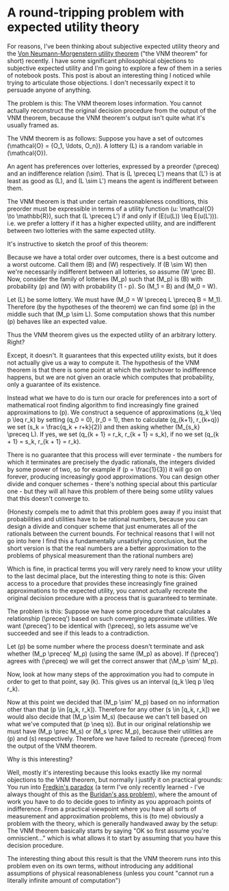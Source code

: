 # A round-tripping problem with expected utility theory

For reasons, I've been thinking about subjective expected utility theory and the [Von Neumann-Morgenstern utility theorem](https://en.wikipedia.org/wiki/Von_Neumann%E2%80%93Morgenstern_utility_theorem) ("the VNM theorem" for short) recently.
I have some significant philosophical objections to subjective expected utility and I'm going to explore a few of them in a series of notebook posts. This post is about an interesting thing I noticed while trying to articulate those objections.
I don't necessarily expect it to persuade anyone of anything.

The problem is this: The VNM theorem loses information. You cannot actually reconstruct the original decision procedure from the output of the VNM theorem, because the VNM theorem's output isn't quite what it's usually framed as.

The VNM theorem is as follows: Suppose you have a set of outcomes \(\mathcal{O} = \{O_1, \ldots, O_n\}\).
A lottery \(L\) is a random variable in \(\mathcal{O}\).

An agent has preferences over lotteries, expressed by a preorder \(\preceq\) and an indifference relation \(\sim\).
That is \(L \preceq L'\) means that \(L'\) is at least as good as \(L\), and \(L \sim L'\) means the agent is indifferent between them.

The VNM theorem is that under certain reasonableness conditions, this preorder must be expressible in terms of a utility function \(u: \mathcal{O} \to \mathbb{R}\), such that \(L \preceq L'\) if and only if \(E(u(L)) \leq E(u(L'))\). i.e. we prefer a lottery if it has a higher expected utility, and are indifferent between two lotteries with the same expected utility.

It's instructive to sketch the proof of this theorem:

Because we have a total order over outcomes, there is a best outcome and a worst outcome. Call them \(B\) and \(W\) respectively. If \(B \sim W\) then we're necessarily indifferent between all lotteries, so assume \(W \prec B\).
Now, consider the family of lotteries \(M_p\) such that \(M_p\) is \(B\) with probability \(p\) and \(W\) with probability \(1 - p\). So \(M_1 = B\) and \(M_0 = W\).

Let \(L\) be some lottery. We must have \(M_0 = W \preceq L \preceq B = M_1\).
Therefore (by the hypotheses of the theorem) we can find some \(p\) in the middle such that \(M_p \sim L\).
Some computation shows that this number \(p\) behaves like an expected value.

Thus the VNM theorem gives us the expected utility of an arbitrary lottery. Right?

Except, it doesn't. It guarantees that this expected utility exists, but it does not actually give us a way to compute it.
The hypothesis of the VNM theorem is that there is some point at which the switchover to indifference happens, but we are not given an oracle which computes that probability, only a guarantee of its existence.

Instead what we have to do is turn our oracle for preferences into a sort of mathematical root finding algorithm to find increasingly fine grained approximations to \(p\). We construct a sequence of approximations \(q_k \leq p \leq r_k\) by setting \(q_0 = 0\), \(r_0 = 1\), then to calculate \(q_{k+1}, r_{k+q}\) we set \(s_k = \frac{q_k + r+k}{2}\) and then asking whether \(M_{s_k} \preceq L\). If yes, we set \(q_{k + 1} = r_k, r_{k + 1} = s_k\), if no we set \(q_{k + 1} = s_k, r_{k + 1} = r_k\).

There is no guarantee that this process will ever terminate - the numbers for which it terminates are precisely the dyadic rationals, the integers divided by some power of two, so for example if \(p = \frac{1}{3}\) it will go on forever, producing increasingly good approximations. You can design other divide and conquer schemes - there's nothing special about this particular one - but they will all have this problem of there being some utility values that this doesn't converge to.

(Honesty compels me to admit that this problem goes away if you insist that probabilities and utilities have to be rational numbers, because you can design a divide and conquer scheme that just enumerates all of the rationals between the current bounds. For technical reasons that I will not go into here I find this a fundamentally unsatisfying conclusion, but the short version is that the real numbers are a better approximation to the problems of physical measurement than the rational numbers are)

Which is fine, in practical terms you will very rarely need to know your utility to the last decimal place, but the interesting thing to note is this: Given access to a procedure that provides these increasingly fine grained approximations to the expected utility, you cannot actually recreate the original decision procedure with a process that is guaranteed to terminate.

The problem is this: Suppose we have some procedure that calculates a relationship \(\preceq'\) based on such converging approximate utilities. We want \(\preceq'\) to be identical with \(\preceq\), so lets assume we've succeeded and see if this leads to a contradiction.

Let \(p\) be some number where the process doesn't terminate and ask whether \(M_p \preceq' M_p\) (using the same \(M_p\) as above). If \(\preceq'\) agrees with \(\preceq\) we will get the correct answer that \(\M_p \sim' M_p\).

Now, look at how many steps of the approximation you had to compute in order to get to that point, say \(k\). This gives us an interval \(q_k \leq p \leq r_k\).

Now at this point we decided that \(M_p \sim' M_p\) based on no information other than that \(p \in [q_k, r_k]\). Therefore for any other \(s \in [q_k, r_k]\) we would also decide that \(M_p \sim M_s\) (because we can't tell based on what we've computed that \(p \neq s\)). But in our original relationship we must have \(M_p \prec M_s\) or \(M_s \prec M_p\), because their utilities are \(p\) and \(s\) respectively. Therefore we have failed to recreate \(\preceq\) from the output of the VNM theorem.

Why is this interesting?

Well, mostly it's interesting because this looks exactly like my normal objections to the VNM theorem, but normally I justify it on practical grounds: You run into [Fredkin's paradox](https://en.m.wikipedia.org/wiki/Fredkin%27s_paradox) (a term I've only recently learned - I've always thought of this as the [Buridan's ass problem](https://en.m.wikipedia.org/wiki/Buridan%27s_ass)), where the amount of work you have to do to decide goes to infinity as you approach points of indifference.
From a practical viewpoint where you have all sorts of measurement and approximation problems,
this is (to me) obviously a problem with the theory, which is generally handwaved away by the setup:
The VNM theorem basically starts by saying "OK so first assume you're omniscient..." which is what allows it to start by assuming that you have this decision procedure.

The interesting thing about this result is that the VNM theorem runs into this problem even on its own terms, without introducing any additional assumptions of physical reasonableness (unless you count "cannot run a literally infinite amount of computation") 
